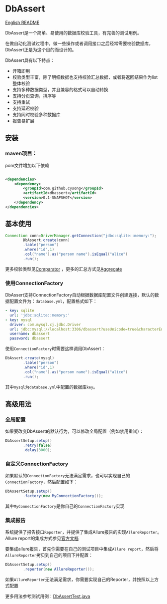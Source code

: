 # DbAssert
[English README](README-en.md)

DbAssert是一个简单、易使用的数据库校验工具，有完善的测试用例。

在做自动化测试过程中，做一些操作或者调用接口之后经常需要校验数据库，DbAssert正是为这个目的而设计的。

DbAssert具有以下特点：

* 开箱即用
* 校验类型丰富，除了明细数据也支持校验汇总数据，或者将返回结果作为list整体校验
* 支持多种数据类型，并且兼容的格式可以自动转换
* 支持分页查询，排序等
* 支持重试
* 支持延迟校验
* 支持同时校验多种数据库
* 报告易扩展

## 安装

### maven项目：

pom文件增加以下依赖

```xml

<dependencies>
    <dependency>
        <groupId>com.github.cysong</groupId>
        <artifactId>dbassert</artifactId>
        <version>0.1-SNAPSHOT</version>
    </dependency>
</dependencies>
```

## 基本使用

```java
Connection conn=DriverManager.getConnection("jdbc:sqlite::memory:");
        DbAssert.create(conn)
        .table("person")
        .where("id",1)
        .col("name").as("person name").isEqual("alice")
        .run();
```
更多校验类型见[Comparator](/src/main/java/com/github/cysong/dbassert/constant/Comparator.java)
，更多的汇总方式见[Aggregate](/src/main/java/com/github/cysong/dbassert/constant/Aggregate.java)

### 使用ConnectionFactory

DbAssert支持ConnectionFactory自动根据数据库配置文件创建连接，默认的数据配置文件为：`database.yml`，配置格式如下：

```yaml
- key: sqlite
  url: 'jdbc:sqlite::memory:'
- key: mysql
  driver: com.mysql.cj.jdbc.Driver
  url: jdbc:mysql://localhost:3306/dbassert?useUnicode=true&characterEncoding=utf-8&useSSL=true
  username: dbassert
  password: dbassert
```

使用`ConnectionFactory`时需要这样调用DbAssert：

```java
DbAssert.create(mysql)
        .table("person")
        .where("id",1)
        .col("name").as("person name").isEqual("alice")
        .run();
```

其中`mysql`为`database.yml`中配置的数据库`key`。

## 高级用法

### 全局配置

如果要改变DbAssert的默认行为，可以修改全局配置（例如禁用重试）：

```java
DbAssertSetup.setup()
        .retry(false)
        .delay(3000);
```

### 自定义ConnectionFactory

如果默认的`ConnectionFactory`无法满足需求，也可以实现自己的`ConnectionFactory`，然后配置如下：

```java
DbAssertSetup.setup()
        .factory(new MyConnectionFactory());
```

其中`MyConnectionFactory`是你自己的`ConnectionFactory`实现

### 集成报告

系统提供了报告接口`Reporter`，并提供了集成Allure报告的实现`AllureReporter`。Allure report的集成方式参见[官方文档](https://docs.qameta.io/allure-report/)

要集成allure报告，首先你需要在自己的测试项目中集成`Allure report`，然后将`AllureReporter`拷贝到自己的项目下并配置：

```java
DbAssertSetup.setup()
        .reporter(new AllureReporter());
```

如果`AllureReporter`无法满足需求，你需要实现自己的Reporter，并按照以上方式配置

更多用法参考测试用例：[DbAssertTest.java](/src/test/java/com/github/cysong/dbassert/DbAssertTest.java)
